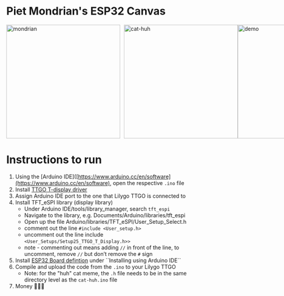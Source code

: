 # Piet Mondrian's ESP32 Canvas
<div style="display: flex;">
    <img src="media/piet-mondrian-video.gif" alt="mondrian" width="300" style="margin-right: 10px;"/>
    <img src="media/cat-huh.gif" alt="cat-huh" width="300"/>
	<img src="media/hanging-demo.gif" alt="demo" width="300"/>
</div>


# Instructions to run
1) Using the [Arduino IDE]([https://www.arduino.cc/en/software](https://www.arduino.cc/en/software), open the respective ``.ino`` file
2) Install [TTGO T-display driver]([https://github.com/Xinyuan-LilyGO/TTGO-T-Display](https://github.com/Xinyuan-LilyGO/TTGO-T-Display))
3) Assign Arduino IDE port to the one that Lilygo TTGO is connected to
4) Install TFT_eSPI library (display library)
	- Under Arduino IDE/tools/library_manager, search ``tft_espi``
	- Navigate to the library, e.g. Documents/Arduino/libraries/tft_espi
	- Open up the file Arduino/libraries/TFT_eSPI/User_Setup_Select.h
	- comment out the line ``#include <User_setup.h>``
	- uncomment out the line include ``<User_Setups/Setup25_TTGO_T_Display.h>>``
	- note - commenting out means adding ``//`` in front of the line, to uncomment, remove ``//`` but don’t remove the ``#`` sign
5) Install [ESP32 Board defintion]([https://docs.espressif.com/projects/arduino-esp32/en/latest/installing.html](https://docs.espressif.com/projects/arduino-esp32/en/latest/installing.html)) under ``Installing using Arduino IDE``
6) Compile and upload the code from the ``.ino`` to your Lilygo TTGO
	- Note: for the "huh" cat meme, the ``.h`` file needs to be in the same directory level as the ``cat-huh.ino`` file
7) Money 💸💸💸
